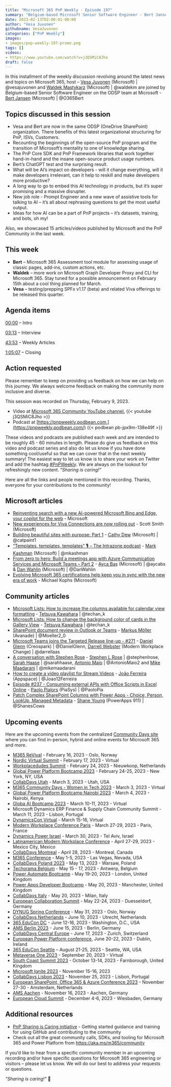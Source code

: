 ```yaml
---
title: "Microsoft 365 PnP Weekly - Episode 197"
summary: "Belgium-based Microsoft Senior Software Engineer - Bert Jansen (Microsoft), joins Microsoft’s Vesa Juvonen and Waldek Mastykarz in a discussion about Community, open-source, ChatGPT and AI’s impact on developers, plus 15 articles."
date: 2023-02-13T02:00:01-00:00
author: "Vesa Juvonen"
githubname: VesaJuvonen
categories: ["PnP Weekly"]
images:
- images/pnp-weekly-197-promo.png
tags: []
videos:
- https://www.youtube.com/watch?v=j3QSMiC8Jho
draft: false
---
```


In this installment of the weekly discussion revolving around the latest news and topics on Microsoft 365, host – [Vesa Juvonen](http://twitter.com/vesajuvonen) (Microsoft) \| @vesajuvonen and [Waldek Mastykarz](http://twitter.com/waldekm) (Microsoft) \| @waldekm are joined by Belgium-based Senior Software Engineer on the ODSP team at Microsoft - [Bert Jansen](https://twitter.com/O365Bert) (Microsoft) \| @O365Bert

## Topics discussed in this session

* Vesa and Bert are now in the same ODSP (OneDrive SharePoint) organization. There benefits of this latest organizational structuring for PnP, ISVs, Customers.
* Recounting the beginnings of the open-source PnP program and the transition of Microsoft’s mentality to one of knowledge sharing.
* The PnP Core SDK and PnP Framework libraries that work together hand-in-hand and the insane open-source product usage numbers.
* Bert’s ChatGPT test and the surprising result.
* What will be AI’s impact on developers - will it change everything, will it make developers irrelevant, can it help to reskill and make developers more productive?
* A long way to go to embed this AI technology in products, but it’s super promising and a massive disrupter.
* New job role - Prompt Engineer and a new wave of assistive tools for talking to AI – it’s all about rephrasing questions to get the most useful output.
* Ideas for how AI can be a part of PnP projects – it’s datasets, training, and bots, oh my!

Also, we showcased 15 articles/videos published by Microsoft and the PnP Community in the last week.

## This week

* **Bert** – Microsoft 365 Assessment tool module for assessing usage of classic pages, add-ins, custom actions, etc.
* **Waldek** – more work on Microsoft Graph Developer Proxy and CLI for Microsoft 365. Stay tuned for a possible announcement on February 15th about a cool thing planned for March.
* **Vesa** – testing/prepping SPFx v1.17 (beta) and related Viva offerings to be released this quarter.

## Agenda items

[00:00](https://youtu.be/j3QSMiC8Jho?t=0) – Intro

[03:13](https://youtu.be/j3QSMiC8Jho?t=193) – Interview

[43:53](https://youtu.be/j3QSMiC8Jho?t=2633) – Weekly Articles

[1:05:07](https://youtu.be/j3QSMiC8Jho?t=3907) – Closing

## Action requested

Please remember to keep on providing us feedback on how we can help on this journey. We always welcome feedback on making the community more inclusive and diverse.

This session was recorded on Thursday, February 9, 2023.

*   Video at [Microsoft 365 Community YouTube channel.](https://aka.ms/m365pnp-videos)
    {{< youtube j3QSMiC8Jho >}}
*   Podcast at [https://pnpweekly.podbean.com.](https://pnpweekly.podbean.com/)
    {{< podbean pb-jpx9m-138e49f >}}

These videos and podcasts are published each week and are intended to be roughly 45 - 60 minutes in length.  Please do give us feedback on this video and podcast series and also do let us know if you have done something cool/useful so that we can cover that in the next weekly summary! The easiest way to let us know is to share your work on Twitter and add the hashtag [#PnPWeekly](https://twitter.com/search?q=%23pnpweekly). We are always on the lookout for refreshingly new content. “_Sharing is caring!”_

Here are all the links and people mentioned in this recording. Thanks, everyone for your contributions to the community!

## Microsoft articles

* [Reinventing search with a new AI-powered Microsoft Bing and Edge, your copilot for the web](https://blogs.microsoft.com/blog/2023/02/07/reinventing-search-with-a-new-ai-powered-microsoft-bing-and-edge-your-copilot-for-the-web/) - Microsoft
* [New experiences for Viva Connections are now rolling out](https://techcommunity.microsoft.com/t5/microsoft-viva-blog/new-experiences-for-viva-connections-are-now-rolling-out/ba-p/3729071) - Scott Smith (Microsoft)
* [Building beautiful sites with purpose: Part 1](https://techcommunity.microsoft.com/t5/microsoft-sharepoint-blog/building-beautiful-sites-with-purpose-part-1/ba-p/3735360) - [Cathy Dew](https://twitter.com/catpaint1) (Microsoft) | @catpaint1
* [“Templates, templates, templates” 🎙 – The Intrazone podcast](https://techcommunity.microsoft.com/t5/microsoft-sharepoint-blog/templates-templates-templates-the-intrazone-podcast/ba-p/3734404) - [Mark Kashman](https://twitter.com/mkashman) (Microsoft) | @mkashman
* [From zero to hero: Build a meetings app with Azure Communication Services and Microsoft Teams – Part 2](https://devblogs.microsoft.com/microsoft365dev/from-zero-to-hero-build-a-meetings-app-with-azure-communication-services-and-microsoft-teams-part-2/) - [Ayça Baş](https://twitter.com/aycabs) (Microsoft) | @aycabs & [Dan Wahlin](https://twitter.com/DanWahlin) (Microsoft) | @DanWahlin
* [Evolving Microsoft 365 certifications help keep you in sync with the new era of work](https://techcommunity.microsoft.com/t5/microsoft-learn-blog/evolving-microsoft-365-certifications-help-keep-you-in-sync-with/ba-p/3719265?WT.mc_id=M365-MVP-5004644) - Michael Kophs (Microsoft)

## Community articles

* [Microsoft Lists: How to increase the columns available for calendar view formatting](https://pnp.github.io/blog/post/how-to-increase-the-columns-available-for-calendar-view-formatting/) - [Tetsuya Kawahara](https://twitter.com/techan_k) | @techan_k
* [Microsoft Lists: How to change the background color of cards in the Gallery View](https://pnp.github.io/blog/post/how-to-change-the-background-color-of-cards-in-the-gallery-view/) - [Tetsuya Kawahara](https://twitter.com/techan_k) | @techan_k
* [SharePoint document review in Outlook or Teams](https://mmsharepoint.wordpress.com/2023/02/07/sharepoint-document-review-in-outlook-or-teams/) - [Markus Möller](https://twitter.com/Moeller2_0) (Avanade) | @Moeller2_0
* [Microsoft Teams joins the Targeted Release line-up - #271](https://www.messagecentershow.com/e/microsoft-teams-joins-the-targeted-release-line-up-271/) - [Daniel Glenn](https://twitter.com/DanielGlenn) (Creospark) | @DanielGlenn, [Darrell Webster](http://twitter.com/darrellaas) (Modern Workplace Change) | @darrellaas
* [A conversation with Stephen Rose](https://blog.splibrarian.com/2023/01/28/talking-power-platform-with-new-mvp-heidi-jordan/) - [Stephen L Rose](https://twitter.com/stephenlrose) | @stephenlrose, [Sarah Haase](https://twitter.com/sarahhaase) | @sarahhaase, [Antonio Maio](https://twitter.com/AntonioMaio2) | @AntonioMaio2 and [Mike Maadarani](https://twitter.com/mikemaadarani) | @mikemaadarani
* [How to create a video playlist for Stream Videos](https://lists.handsontek.net/create-video-playlist-stream-videos/) - [João Ferreira](https://twitter.com/Joao12Ferreira) (Appspace) | @Joao12Ferreira
* [Episode #237 - Consuming external APIs with Office Scripts in Excel Online](https://www.youtube.com/watch?v=wfefeSy2m0k) - [Paolo Pialors](https://twitter.com/PaoloPia) (PiaSys) | @PaoloPia
* [Patch Complex SharePoint Columns with Power Apps - Choice, Person, LookUp, Managed Metadata](https://www.youtube.com/watch?v=b4Fb57UsJLI) - [Shane Young](https://twitter.com/ShanesCows) (PowerApps 911) | @ShanesCows

## Upcoming events

Here are the upcoming events from the centralized [Community Days site](https://communitydays.org/events?when=upcoming) where you can find in-person, hybrid and online events for Microsoft 365 and more.

* [M365 ReVival](https://www.communitydays.org/event/2023-02-16/m365-revival-2023) - February 16, 2023 - Oslo, Norway
* [Nordic Virtual Summit](https://www.communitydays.org/event/2023-02-17/nordic-virtual-summit-4th-edition) - February 17, 2023 - Virtual
* [Workplacedudes Summit](https://www.communitydays.org/event/2023-02-24/workplacedudes-summit) - February 24, 2023 - Nieuwkoop, Netherlands
* [Global Power Platform Bootcamp 2023](https://www.communitydays.org/event/2023-02-24/global-power-platform-bootcamp-2023-new-york) - February 24-25, 2023 - New York, NY, USA
* [CollabDays Utah](https://www.collabdays.org/2023-utah/) - March 3, 2023 - Utah, USA
* [M365 Community Days - Women in Tech 2023](https://www.communitydays.org/event/2023-03-03/m365-community-days-women-in-tech-2023) - March 3, 2023 - Virtual
* [Global Power Platform Bootcamp Nairobi 2023](https://www.communitydays.org/event/2023-03-04/global-power-platform-bootcamp-nairobi-2023#home) - March 4, 2023 - Nairobi, Kenya
* [Globa AI Bootcamp 2023](https://www.communitydays.org/event/2023-03-10/global-ai-bootcamp-2023) - March 10-11, 2023 - Virtual
* Microsoft Dynamics ERP Finance & Supply Chain Community Summit - March 11, 2023 - Lisbon, Portugal
* [DynamicsCon Virtual](https://www.communitydays.org/event/2023-03-15/dynamicscon-virtual) - March 15-16, Virtual
* [Modern Workplace Conference Paris](https://modern-workplace.pro/) - March 27-29, 2023 - Paris, France
* [Dynamics Power Israel](https://www.communitydays.org/event/2023-03-30/dynamics-power-israel) - March 30, 2023 - Tel Aviv, Israel
* [Latinamerican Modern Workplace Conference](https://www.communitydays.org/event/2023-04-27/get-cslatam-conference-2023) - April 27-29, 2023 - Mexico City, Mexico
* [CollabDays Montreal](https://www.collabdays.org/2023-montreal/) - April 28, 2023 - Montreal, Canada
* [M365 Conference](https://m365conf.com/#!/) - May 1-5, 2023 - Las Vegas, Nevada, USA
* [CollabDays Poland 2023](https://www.communitydays.org/event/2023-05-13/collabdays-poland-2023) - May 13, 2023 - Warsaw, Poland
* [Techorama Belgium](https://www.techorama.be/) - May 15 - 17, 2023 - Antwerp, Belgium
* [Power Automate Bootcamp](https://www.communitydays.org/event/2023-05-19/power-automate-bootcamp-2023) - May 19-20, 2023 - London, United Kingdom
* [Power Apps Developer Bootcamp](https://www.communitydays.org/event/2023-05-20/power-apps-developer-bootcamp) - May 20, 2023 - Manchester, United Kingdom
* [CollabDays Italy](https://www.collabdays.org/2023-italy/) - May 20, 2023 - Milan, Italy
* [European Collaboration Summit](https://www.collabsummit.eu/) - May 22-24, 2023 - Duesseldorf, Germany
* [DYNUG Spring Conference](https://www.communitydays.org/event/2023-05-31/dynug-spring-conference) - May 31, 2023 - Oslo, Norway
* [CollabDays Netherlands](https://www.communitydays.org/event/2023-06-10/collabdays-netherlands-2023) - June 10, 2023 - Utrecht, Netherlands
* [365 EduCon DC](https://365educon.com/DC/) - June 12-16, 2023 - Washington, D.C., USA
* [AMS Berlin 2023](https://www.communitydays.org/event/2023-06-15/amsberlin-2023) - June 15, 2023 - Berlin, Germany
* [CollabDays Central Europe](https://www.collabdays.org/2023-ce/) - June 17, 2023 - Zurich, Switzerland
* [European Power Platform conference](https://www.sharepointeurope.com/european-power-platform-conference/), June 20-22, 2023 - Dublin, Ireland
* [365 EduCon Seattle](https://365educon.com/Seattle/) – August 21-25, 2023 - Seattle, WA, USA
* [Metaverse One 2023](https://www.communitydays.org/event/2023-09-20/metaverse-one-2023) - September 20, 2023 - Virtual
* [South Coast Summit 2023](https://www.southcoastsummit.com/) - October 13-14, 2023 - Farnborough, United Kingdom
* [Microsoft Ignite 2023](https://ignite.microsoft.com/) - November 15-16, 2023
* [CollabDays Lisbon 2023](https://www.collabdays.org/2023-lisbon/) - November 25, 2023 - Lisbon, Portugal
* [European SharePoint, Office 365 & Azure Conference 2023](https://www.sharepointeurope.com/) - November 27-30 - Amsterdam, Netherlands
* [AMS Aachen](https://www.communitydays.org/event/2023-11-16/ams-aachen) - November 16, 2023 - Aachen, Germany
* [European Cloud Summit](https://www.cloudsummit.eu/) - December 4-6, 2023 - Wiesbaden, Germany

## Additional resources

* [PnP Sharing is Caring initiative](https://aka.ms/sharing-is-caring) - Getting started guidance and training for using GitHub and contributing to the community
* Check out all the great community calls, SDKs, and tooling for Microsoft 365 and Power Platform from <https://aka.ms/m365/community>

If you’d like to hear from a specific community member in an upcoming recording and/or have specific questions for Microsoft 365 engineering or visitors – please let us know. We will do our best to address your requests or questions.

_"Sharing is caring!"_ 🧡
